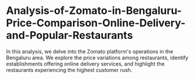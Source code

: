 # Analysis-of-Zomato-in-Bengaluru-Price-Comparison-Online-Delivery-and-Popular-Restaurants
In this analysis, we delve into the Zomato platform's operations in the Bengaluru area. We explore the price variations among restaurants, identify establishments offering online delivery services, and highlight the restaurants experiencing the highest customer rush.
